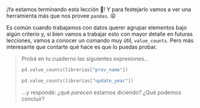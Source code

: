 ¡Ya estamos terminando esta lección 🥳! Y para festejarlo vamos a ver una herramienta más que nos provee `pandas`. 😝

Es común cuando trabajamos con datos querer agrupar elementos bajo algún criterio y, si bien vamos a trabajar esto con mayor detalle en futuras lecciones, vamos a conocer un comando muy útil, `value_counts`. Pero más interesante que contarte qué hace es que lo puedas probar.

> Probá en tu cuaderno las siguientes expresiones...
>
> ```python
> pd.value_counts(librerias["prov_name"])
> ```
>
> ```python
> pd.value_counts(librerias["update_year"])
> ```
> ...y respondé: ¿qué _parecen_ estarnos diciendo? ¿Qué podemos concluir?
